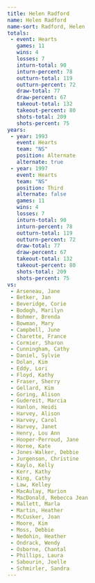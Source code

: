 ```yaml
---
title: Helen Radford
name: Helen Radford
name-sort: Radford, Helen
totals:
 - event: Hearts
   games: 11
   wins: 4
   losses: 7
   inturn-total: 90
   inturn-percent: 78
   outturn-total: 119
   outturn-percent: 72
   draw-total: 77
   draw-percent: 67
   takeout-total: 132
   takeout-percent: 80
   shots-total: 209
   shots-percent: 75
years:
 - year: 1993
   event: Hearts
   team: "NS"
   position: Alternate
   alternate: true
 - year: 1997
   event: Hearts
   team: "NS"
   position: Third
   alternate: false
   games: 11
   wins: 4
   losses: 7
   inturn-total: 90
   inturn-percent: 78
   outturn-total: 119
   outturn-percent: 72
   draw-total: 77
   draw-percent: 67
   takeout-total: 132
   takeout-percent: 80
   shots-total: 209
   shots-percent: 75
vs:
 - Arseneau, Jane
 - Betker, Jan
 - Beveridge, Corie
 - Bodogh, Marilyn
 - Bohmer, Brenda
 - Bowman, Mary
 - Campbell, June
 - Charette, France
 - Cormier, Sharon
 - Cunningham, Cathy
 - Daniel, Sylvie
 - Dolan, Kim
 - Eddy, Lori
 - Floyd, Kathy
 - Fraser, Sherry
 - Gellard, Kim
 - Goring, Alison
 - Gudereit, Marcia
 - Hanlon, Heidi
 - Harvey, Alison
 - Harvey, Carol
 - Harvey, Janet
 - Henry, Lou Ann
 - Hooper-Perroud, Jane
 - Horne, Kate
 - Jones-Walker, Debbie
 - Jurgenson, Christine
 - Kaylo, Kelly
 - Kerr, Kathy
 - King, Cathy
 - Law, Kelley
 - MacAulay, Marion
 - MacDonald, Rebecca Jean
 - Mallett, Marla
 - Martin, Heather
 - McCusker, Joan
 - Moore, Kim
 - Moss, Debbie
 - Nedohin, Heather
 - Ondrack, Wendy
 - Osborne, Chantal
 - Phillips, Laura
 - Sabourin, Joelle
 - Schmirler, Sandra
---
```

